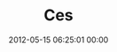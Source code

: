 ---
title: "Ces"
date: 2012-05-15 06:25:01 00:00
permalink: /ces
twitter: "cesperson"
likes: [56]
id: 11
gravatar: "http://www.gravatar.com/avatar/5f07ef86cdfa885da1e95bad298e1ef7"
---